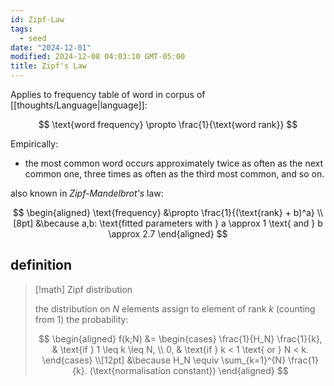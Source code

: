 ```yaml
---
id: Zipf-Law
tags:
  - seed
date: "2024-12-01"
modified: 2024-12-08 04:03:10 GMT-05:00
title: Zipf's Law
---
```


Applies to frequency table of word in corpus of [[thoughts/Language|language]]:

$$
\text{word frequency} \propto \frac{1}{\text{word rank}}
$$

Empirically:

- the most common word occurs approximately twice as often as the next common one, three times as often as the third most common, and so on.

also known in _Zipf-Mandelbrot's_ law:

$$
\begin{aligned}
\text{frequency} &\propto \frac{1}{(\text{rank} + b)^a} \\[8pt]
&\because a,b: \text{fitted parameters with } a \approx 1 \text{ and } b \approx 2.7
\end{aligned}
$$

## definition

> [!math] Zipf distribution
>
> the distribution on $N$ elements assign to element of rank $k$ (counting from 1) the probability:
>
> $$
> \begin{aligned}
> f(k;N) &= \begin{cases}
> \frac{1}{H_N} \frac{1}{k}, & \text{if } 1 \leq k \leq N, \\
> 0, & \text{if } k < 1 \text{ or } N < k.
> \end{cases} \\[12pt]
> &\because H_N \equiv \sum_{k=1}^{N} \frac{1}{k}. (\text{normalisation constant})
> \end{aligned}
> $$

